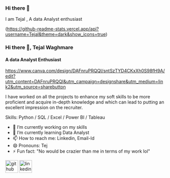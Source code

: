 ### Hi there 👋
I am Tejal , A data Analyst enthusiast 

(https://github-readme-stats.vercel.app/api?username=Tejal&theme=dark&show_icons=true)

### Hi there 👋, Tejal Waghmare
#### A data Analyst Enthusiast
https://www.canva.com/design/DAFnruPRQQI/sntSzTYD4CKxXh0S98fH9A/edit?utm_content=DAFnruPRQQI&utm_campaign=designshare&utm_medium=link2&utm_source=sharebutton

I have worked on all the projects to enhance my soft skills to be more proficient and acquire in-depth knowledge and which can lead to putting an excellent impression on the recruiter. 

Skills: Python / SQL / Excel / Power BI / Tableau

- 🔭 I’m currently working  on my skills 
- 🌱 I’m currently learning Data Analyst  
- 📫 How to reach me: Linkedin, Email-Id 
- 😄 Pronouns: Tej 
- ⚡ Fun fact: "No would be crazier than me in terms of my work lol" 


[<img src='https://cdn.jsdelivr.net/npm/simple-icons@3.0.1/icons/github.svg' alt='github' height='40'>](https://github.com/https://github.com/Tejalwaghmare19)  [<img src='https://cdn.jsdelivr.net/npm/simple-icons@3.0.1/icons/linkedin.svg' alt='linkedin' height='40'>](https://www.linkedin.com/in/https://www.linkedin.com/in/tejal-waghmare-347242212//)  


